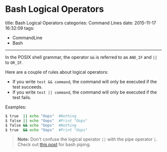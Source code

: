 # Bash Logical Operators
title: Bash Logical Operators
categories: Command Lines
date: 2015-11-17 16:32:09
tags:
- CommandLine
- Bash

---

In the POSIX shell grammar, the operator `&&` is referred to as `AND_IF` and `||` to `OR_IF`.
<!--more-->
Here are a couple of rules about logical operators:
- If you write `test && command`, the command will only be executed if the test succeeds.
- If you write `test || command`, the command will only be executed if the test fails.

Examples:
``` bash
$ true  || echo "Oops"  #Nothing
$ false || echo "Oops"  #Print "Oops"
$ false && echo "Oops"  #Nothing
$ true  && echo "Oops"  #Print "Oops"
```

>**Note:** Don't confuse the logical operator `||` with the pipe operator `|`. Check out [this post](http://hackjustu.ninja/2015/11/16/Bash-Redirection/) for bash piping.